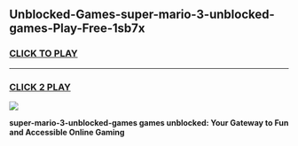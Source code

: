 
## Unblocked-Games-super-mario-3-unblocked-games-Play-Free-1sb7x
<h3>
<a href="https://premium76.site?title=super-mario-3-unblocked-games&ref=18A1">CLICK TO PLAY</a></h3>
<hr>

<h3>
<a href="https://premium76.site?title=super-mario-3-unblocked-games&ref=18A1">CLICK 2 PLAY</a>
  
</h3>

<a href="https://premium76.site?title=super-mario-3-unblocked-games&ref=18A1"><img src="https://clearcache.store/games.png"></a>


**super-mario-3-unblocked-games games unblocked: Your Gateway to Fun and Accessible Online Gaming**
